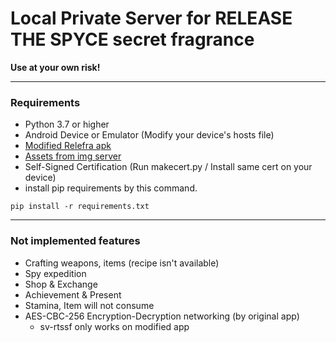 # Local Private Server for RELEASE THE SPYCE secret fragrance

**Use at your own risk!**

---

### Requirements

- Python 3.7 or higher
- Android Device or Emulator (Modify your device's hosts file)
- [Modified Relefra apk](https://mega.nz/file/wYdkTRYJ#VUIetZRGFw6Jhiy5wk806TDktzzOO2FTtgpt8N8OAws)
- [Assets from img server](https://mega.nz/file/FRUQlI5b#yT4nrN9t6P-5mDsD3cJXRp0s3oOZSlFMrhn1lScUwrE)
- Self-Signed Certification (Run makecert.py / Install same cert on your device)
- install pip requirements by this command. 
```
pip install -r requirements.txt
```

---

### Not implemented features

- Crafting weapons, items (recipe isn't available)
- Spy expedition
- Shop & Exchange
- Achievement & Present
- Stamina, Item will not consume
- AES-CBC-256 Encryption-Decryption networking (by original app)
  + sv-rtssf only works on modified app  
